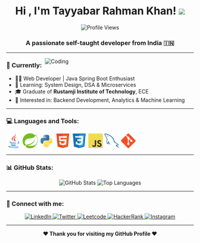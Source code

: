 <h1 align="center">
  Hi , I'm Tayyabar Rahman Khan!
  <img src="https://media.giphy.com/media/hvRJCLFzcasrR4ia7z/giphy.gif" width="40px"/>
</h1>

<p align="center">
  <img src="https://komarev.com/ghpvc/?username=tayyabar-rahman-khan&label=Profile%20views&color=0e75b6&style=flat" alt="Profile Views" />
</p>

<h3 align="center">A passionate self-taught developer from India 🇮🇳</h3>

---

<img align="right" alt="Coding" width="400" src="https://media.giphy.com/media/qgQUggAC3Pfv687qPC/giphy.gif" />

### 🔭 Currently:
- 🧑‍💻 Web Developer | Java Spring Boot Enthusiast  
- 📘 Learning: System Design, DSA & Microservices  
- 🎓  Graduate of **Rustamji Institute of Technology**, ECE 
- 🤖 Interested in: Backend Development, Analytics & Machine Learning

---

### 💻 Languages and Tools:

<p align="left">
  <img src="https://raw.githubusercontent.com/devicons/devicon/master/icons/java/java-original.svg" alt="Java" width="40" height="40"/>
  <img src="https://raw.githubusercontent.com/devicons/devicon/master/icons/spring/spring-original.svg" alt="Spring Boot" width="40" height="40"/>
  <img src="https://raw.githubusercontent.com/devicons/devicon/master/icons/python/python-original.svg" alt="Python" width="40" height="40"/>
  <img src="https://raw.githubusercontent.com/devicons/devicon/master/icons/html5/html5-original.svg" alt="HTML5" width="40" height="40"/>
  <img src="https://raw.githubusercontent.com/devicons/devicon/master/icons/css3/css3-original.svg" alt="CSS3" width="40" height="40"/>
  <img src="https://raw.githubusercontent.com/devicons/devicon/master/icons/javascript/javascript-original.svg" alt="JavaScript" width="40" height="40"/>
  <img src="https://raw.githubusercontent.com/devicons/devicon/master/icons/mysql/mysql-original.svg" alt="MySQL" width="40" height="40"/>
  <img src="https://raw.githubusercontent.com/devicons/devicon/master/icons/git/git-original.svg" alt="Git" width="40" height="40"/>
</p>

---

### 📊 GitHub Stats:

<p align="center">
  <img src="https://github-readme-stats.vercel.app/api?username=Tayybar-Rahman-Khan&show_icons=true&theme=tokyonight" alt="GitHub Stats" />
  <img src="https://github-readme-stats.vercel.app/api/top-langs/?username=Tayybar-Rahman-Khan&layout=compact&theme=tokyonight" alt="Top Languages" />
</p>

---

### 🔗 Connect with me:
<p align="center">
  <a href="https://linkedin.com/in/tayyabar-rahman-khan-3294591b0" target="blank">
    <img src="https://cdn.jsdelivr.net/npm/simple-icons@3.1.0/icons/linkedin.svg" alt="LinkedIn" width="30" height="30"/>
  </a>
  <a href="https://twitter.com/tayyabar_r_khan" target="blank">
    <img src="https://cdn.jsdelivr.net/npm/simple-icons@3.1.0/icons/twitter.svg" alt="Twitter" width="30" height="30"/>
  </a>
  <a href="https://www.leetcode.com/its_tayyab_ali03" target="blank">
    <img src="https://cdn.jsdelivr.net/npm/simple-icons@3.1.0/icons/leetcode.svg" alt="Leetcode" width="30" height="30"/>
  </a>
  <a href="https://www.hackerrank.com/tayyabarrahmank" target="blank">
    <img src="https://cdn.jsdelivr.net/npm/simple-icons@3.1.0/icons/hackerrank.svg" alt="HackerRank" width="30" height="30"/>
  </a>
  <a href="https://instagram.com/its_tayyab_aly" target="blank">
    <img src="https://cdn.jsdelivr.net/npm/simple-icons@3.1.0/icons/instagram.svg" alt="Instagram" width="30" height="30"/>
  </a>
</p>

---

<p align="center"><b>❤️ Thank you for visiting my GitHub Profile ❤️</b></p>
